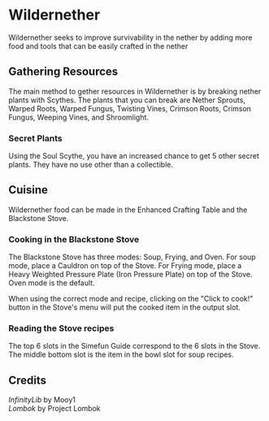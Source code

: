 # Wildernether
Wildernether seeks to improve survivability in the nether by adding more food and tools that can be easily crafted in the nether

## Gathering Resources
The main method to gether resources in Wildernether is by breaking nether plants with Scythes. The plants that you can break are Nether Sprouts, Warped Roots, Warped Fungus, Twisting Vines, Crimson Roots, Crimson Fungus, Weeping Vines, and Shroomlight.

### Secret Plants
Using the Soul Scythe, you have an increased chance to get 5 other secret plants. They have no use other than a collectible.

## Cuisine
Wildernether food can be made in the Enhanced Crafting Table and the Blackstone Stove.

### Cooking in the Blackstone Stove
The Blackstone Stove has three modes: Soup, Frying, and Oven. For soup mode, place a Cauldron on top of the Stove. For Frying mode, place a Heavy Weighted Pressure Plate (Iron Pressure Plate) on top of the Stove. Oven mode is the default.

When using the correct mode and recipe, clicking on the "Click to cook!" button in the Stove's menu will put the cooked item in the output slot.

### Reading the Stove recipes
The top 6 slots in the Simefun Guide correspond to the 6 slots in the Stove. The middle bottom slot is the item in the bowl slot for soup recipes.

## Credits
*InfinityLib* by Mooy1<br>
*Lombok* by Project Lombok
